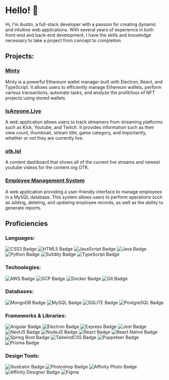# Hello! 👋

Hi, I'm Austin, a full-stack developer with a passion for creating dynamic and intuitive web applications. With several years of experience in both front-end and back-end development, I have the skills and knowledge necessary to take a project from concept to completion.

## Projects:
### [Minty](https://github.com/captinturtle1/minty-desktop)
Minty is a powerful Ethereum wallet manager built with Electron, React, and TypeScript. It allows users to efficiently manage Ethereum wallets, perform various transactions, automate tasks, and analyze the profit/loss of NFT projects using stored wallets.

### [IsAnyone.Live](https://github.com/captinturtle1/who-is-live)
A web application allows users to track streamers from streaming platforms such as Kick, Youtube, and Twitch. It provides information such as their view count, thumbnail, stream title, game category, and importantly, whether or not they are currently live.

### [otk.lol](https://github.com/captinturtle1/otk-website)
A content dashboard that shows all of the current live streams and newest youtube videos for the content org OTK.

### [Employee Management System](https://github.com/captinturtle1/employee-management-system)
A web application providing a user-friendly interface to manage employees in a MySQL database. This system allows users to perform operations such as adding, deleting, and updating employee records, as well as the ability to generate reports.

## Proficiencies

### Languages:

![CSS3 Badge](https://img.shields.io/badge/CSS3-1572B6?style=for-the-badge&logo=css3&logoColor=white)
![HTML5 Badge](https://img.shields.io/badge/HTML5-E34F26?style=for-the-badge&logo=html5&logoColor=white)
![JavaScript Badge](https://img.shields.io/badge/JavaScript-323330?style=for-the-badge&logo=javascript&logoColor=F7DF1E)
![Java Badge](https://img.shields.io/badge/Java-4EA94B?style=for-the-badge)
![Python Badge](https://img.shields.io/badge/Python-FFD43B?style=for-the-badge&logo=python&logoColor=blue)
![Solidity Badge](https://img.shields.io/badge/Solidity-e6e6e6?style=for-the-badge&logo=solidity&logoColor=black)
![TypeScript Badge](https://img.shields.io/badge/TypeScript-007ACC?style=for-the-badge&logo=typescript&logoColor=white)

### Technologies:

![AWS Badge](https://img.shields.io/badge/AWS-FF9900?style=for-the-badge&logo=amazonaws&logoColor=white)
![GCP Badge](https://img.shields.io/badge/Google_Cloud-4285F4?style=for-the-badge&logo=google-cloud&logoColor=white)
![Docker Badge](https://img.shields.io/badge/Docker-2CA5E0?style=for-the-badge&logo=docker&logoColor=white)
![Git Badge](https://img.shields.io/badge/GIT-E44C30?style=for-the-badge&logo=git&logoColor=white)

### Databases:

![MongoDB Badge](https://img.shields.io/badge/MongoDB-4EA94B?style=for-the-badge&logo=mongodb&logoColor=white)
![MySQL Badge](https://img.shields.io/badge/MySQL-005C84?style=for-the-badge&logo=mysql&logoColor=white)
![SQLITE Badge](https://img.shields.io/badge/Sqlite-003B57?style=for-the-badge&logo=sqlite&logoColor=white)
![PostgreSQL Badge](https://img.shields.io/badge/PostgreSQL-316192?style=for-the-badge&logo=postgresql&logoColor=white)

### Frameworks & Libraries:

![Angular Badge](https://img.shields.io/badge/Angular-DD0031?style=for-the-badge&logo=angular&logoColor=white)
![Electron Badge](https://img.shields.io/badge/Electron-2B2E3A?style=for-the-badge&logo=electron&logoColor=9FEAF9)
![Express Badge](https://img.shields.io/badge/Express%20js-000000?style=for-the-badge&logo=express&logoColor=white)
![Jest Badge](https://img.shields.io/badge/Jest-C21325?style=for-the-badge&logo=jest&logoColor=white)
![NextJS Badge](https://img.shields.io/badge/next%20js-000000?style=for-the-badge&logo=nextdotjs&logoColor=white)
![NodeJS Badge](https://img.shields.io/badge/Node%20js-339933?style=for-the-badge&logo=nodedotjs&logoColor=white)
![React Badge](https://img.shields.io/badge/React-20232A?style=for-the-badge&logo=react&logoColor=61DAFB)
![React Native Badge](https://img.shields.io/badge/React_Native-20232A?style=for-the-badge&logo=react&logoColor=61DAFB)
![Spring Boot Badge](https://img.shields.io/badge/Spring_Boot-F2F4F9?style=for-the-badge&logo=spring-boot)
![TailwindCSS Badge](https://img.shields.io/badge/Tailwind_CSS-38B2AC?style=for-the-badge&logo=tailwind-css&logoColor=white)
![Puppeteer Badge](https://img.shields.io/badge/Puppeteer-40B5A4?style=for-the-badge&logo=Puppeteer&logoColor=white)
![Prisma Badge](https://img.shields.io/badge/Prisma-3982CE?style=for-the-badge&logo=Prisma&logoColor=white)

### Design Tools:

![Illustrator Badge](https://img.shields.io/badge/Adobe%20Illustrator-FF9A00?style=for-the-badge&logo=adobe%20illustrator&logoColor=white)
![Photoshop Badge](https://img.shields.io/badge/Adobe%20Photoshop-31A8FF?style=for-the-badge&logo=Adobe%20Photoshop&logoColor=black)
![Affinity Photo Badge](https://img.shields.io/badge/affinityphoto-%237E4DD2.svg?style=for-the-badge&logo=affinity-photo&logoColor=white)
![Affinity Designer Badge](https://img.shields.io/badge/affinitydesginer-%231B72BE.svg?style=for-the-badge&logo=affinity-designer&logoColor=white)
![Figma](https://img.shields.io/badge/Figma-F24E1E?style=for-the-badge&logo=figma&logoColor=white)


